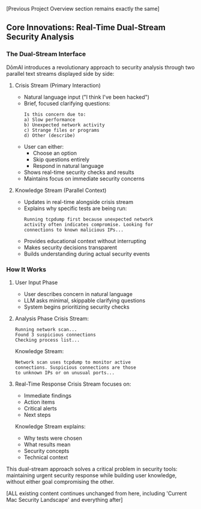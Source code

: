 [Previous Project Overview section remains exactly the same]

## Core Innovations: Real-Time Dual-Stream Security Analysis

### The Dual-Stream Interface
DōmAI introduces a revolutionary approach to security analysis through two parallel text streams displayed side by side:

1. Crisis Stream (Primary Interaction)
   - Natural language input ("I think I've been hacked")
   - Brief, focused clarifying questions:
     ```
     Is this concern due to:
     a) Slow performance
     b) Unexpected network activity
     c) Strange files or programs
     d) Other (describe)
     ```
   - User can either:
     - Choose an option
     - Skip questions entirely
     - Respond in natural language
   - Shows real-time security checks and results
   - Maintains focus on immediate security concerns

2. Knowledge Stream (Parallel Context)
   - Updates in real-time alongside crisis stream
   - Explains why specific tests are being run:
     ```
     Running tcpdump first because unexpected network
     activity often indicates compromise. Looking for
     connections to known malicious IPs...
     ```
   - Provides educational context without interrupting
   - Makes security decisions transparent
   - Builds understanding during actual security events

### How It Works
1. User Input Phase
   - User describes concern in natural language
   - LLM asks minimal, skippable clarifying questions
   - System begins prioritizing security checks
   
2. Analysis Phase
   Crisis Stream:
   ```
   Running network scan...
   Found 3 suspicious connections
   Checking process list...
   ```

   Knowledge Stream:
   ```
   Network scan uses tcpdump to monitor active
   connections. Suspicious connections are those
   to unknown IPs or on unusual ports...
   ```

3. Real-Time Response
   Crisis Stream focuses on:
   - Immediate findings
   - Action items
   - Critical alerts
   - Next steps

   Knowledge Stream explains:
   - Why tests were chosen
   - What results mean
   - Security concepts
   - Technical context

This dual-stream approach solves a critical problem in security tools: maintaining urgent security response while building user knowledge, without either goal compromising the other.

[ALL existing content continues unchanged from here, including 'Current Mac Security Landscape' and everything after]